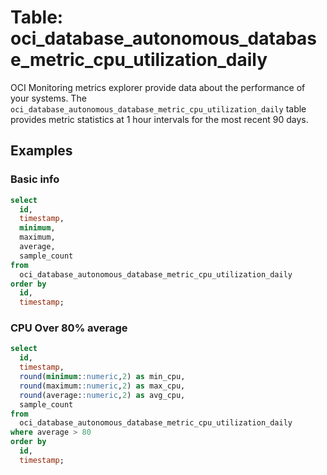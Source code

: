 # Table: oci_database_autonomous_database_metric_cpu_utilization_daily

OCI Monitoring metrics explorer provide data about the performance of your systems.  The `oci_database_autonomous_database_metric_cpu_utilization_daily` table provides metric statistics at 1 hour intervals for the most recent 90 days.

## Examples

### Basic info

```sql
select
  id,
  timestamp,
  minimum,
  maximum,
  average,
  sample_count
from
  oci_database_autonomous_database_metric_cpu_utilization_daily
order by
  id,
  timestamp;
```

### CPU Over 80% average

```sql
select
  id,
  timestamp,
  round(minimum::numeric,2) as min_cpu,
  round(maximum::numeric,2) as max_cpu,
  round(average::numeric,2) as avg_cpu,
  sample_count
from
  oci_database_autonomous_database_metric_cpu_utilization_daily
where average > 80
order by
  id,
  timestamp;
```